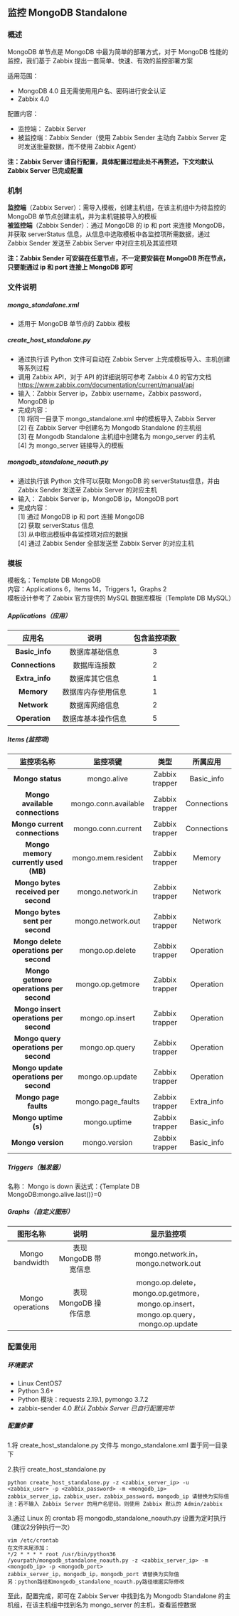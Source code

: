 ## 监控 MongoDB Standalone  

### 概述 
MongoDB 单节点是 MongoDB 中最为简单的部署方式，对于 MongoDB 性能的监控，我们基于 Zabbix 提出一套简单、快速、有效的监控部署方案  

适用范围：
+ MongoDB 4.0  且无需使用用户名、密码进行安全认证 
+ Zabbix 4.0 

配置内容： 
+ 监控端： Zabbix Server 
+ 被监控端：Zabbix Sender（使用 Zabbix Sender 主动向 Zabbix Server 定时发送批量数据，而不使用 Zabbix Agent）  

**注：Zabbix Server 请自行配置，具体配置过程此处不再赘述，下文均默认 Zabbix Server 已完成配置**  

### 机制 
**监控端**（Zabbix Server）：需导入模板，创建主机组，在该主机组中为待监控的 MongoDB 单节点创建主机，并为主机链接导入的模板  
**被监控端**（Zabbix Sender）：通过 MongoDB 的 ip 和 port 来连接 MongoDB，并获取 serverStatus 信息，从信息中选取模板中各监控项所需数据，通过 Zabbix Sender 发送至 Zabbix Server 中对应主机及其监控项  

**注：Zabbix Sender 可安装在任意节点，不一定要安装在 MongoDB 所在节点，只要能通过 ip 和 port 连接上 MongoDB 即可** 

### 文件说明 
 
##### mongo_standalone.xml  

+ 适用于 MongoDB 单节点的 Zabbix 模板  


##### create_host_standalone.py 

+ 通过执行该 Python 文件可自动在 Zabbix Server 上完成模板导入、主机创建等系列过程  
+ 调用 Zabbix API，对于 API 的详细说明可参考 Zabbix 4.0 的官方文档 https://www.zabbix.com/documentation/current/manual/api  
+ 输入：Zabbix Server ip，Zabbix username，Zabbix password，MongoDB ip   
+ 完成内容：  
   [1] 将同一目录下 mongo_standalone.xml 中的模板导入 Zabbix Server   
   [2] 在 Zabbix Server 中创建名为 Mongodb Standalone 的主机组  
   [3] 在 Mongodb Standalone 主机组中创建名为 mongo_server 的主机  
   [4] 为 mongo_server 链接导入的模板  

##### mongodb_standalone_noauth.py  

+ 通过执行该 Python 文件可以获取 MongoDB 的 serverStatus信息，并由 Zabbix Sender 发送至 Zabbix Server 的对应主机  
+ 输入： Zabbix Server ip，MongoDB ip，MongoDB port
+ 完成内容：  
   [1] 通过 MongoDB ip 和 port 连接 MongoDB   
   [2] 获取 serverStatus 信息  
   [3] 从中取出模板中各监控项对应的数据  
   [4] 通过 Zabbix Sender 全部发送至 Zabbix Server 的对应主机  

### 模板 
模板名：Template DB MongoDB  
内容：Applications 6，Items 14，Triggers 1，Graphs 2  
模板设计参考了 Zabbix 官方提供的 MySQL 数据库模板（Template DB MySQL）  

##### Applications（应用） 
|应用名|说明|包含监控项数|  
|:-----:|:---:|:---:|
|**Basic_info**|数据库基础信息|3|   
|**Connections**|数据库连接数|2|   
|**Extra_info**|数据库其它信息|1|   
|**Memory**|数据库内存使用信息|1|   
|**Network**|数据库网络信息|2|   
|**Operation**|数据库基本操作信息|5| 

##### Items (监控项)  
|监控项名称|监控项键|类型|所属应用|  
|:-----:|:---:|:---:|:---:|
|**Mongo status**|mongo.alive|Zabbix trapper| Basic_info| 
|**Mongo available connections**|mongo.conn.available|Zabbix trapper| Connections| 
|**Mongo current connections**|mongo.conn.current|Zabbix trapper| Connections| 
|**Mongo memory currently used (MB)**|mongo.mem.resident|Zabbix trapper| Memory| 
|**Mongo bytes received per second**|mongo.network.in|Zabbix trapper| Network| 
|**Mongo bytes sent per second**|mongo.network.out|Zabbix trapper| Network| 
|**Mongo delete operations per second**|mongo.op.delete|Zabbix trapper| Operation| 
|**Mongo getmore operations per second**|mongo.op.getmore|Zabbix trapper| Operation| 
|**Mongo insert operations per second**|mongo.op.insert|Zabbix trapper| Operation| 
|**Mongo query operations per second**|mongo.op.query|Zabbix trapper| Operation| 
|**Mongo update operations per second**|mongo.op.update|Zabbix trapper| Operation| 
|**Mongo page faults**|mongo.page_faults|Zabbix trapper| Extra_info| 
|**Mongo uptime (s)**|mongo.uptime|Zabbix trapper| Basic_info| 
|**Mongo version**|mongo.version|Zabbix trapper| Basic_info| 

##### Triggers（触发器）
名称： Mongo is down 
表达式：{Template DB MongoDB:mongo.alive.last()}=0   

##### Graphs（自定义图形）
|图形名称|说明|显示监控项|
|:-----:|:---:|:---:|
|Mongo bandwidth|表现 MongoDB 带宽信息| mongo.network.in，mongo.network.out|
|Mongo operations|表现 MongoDB 操作信息| mongo.op.delete，mongo.op.getmore，mongo.op.insert，mongo.op.query，mongo.op.update|  

### 配置使用
##### 环境要求
+ Linux CentOS7
+ Python 3.6+
+ Python 模块：requests 2.19.1,  pymongo 3.7.2
+ zabbix-sender 4.0
*默认 Zabbix Server 已自行配置完毕*

##### 配置步骤  

1.将 create_host_standalone.py 文件与 mongo_standalone.xml 置于同一目录下  

2.执行 create_host_standalone.py  
```
python create_host_standalone.py -z <zabbix_server_ip> -u <zabbix_user> -p <zabbix_password> -m <mongodb_ip>
zabbix_server_ip，zabbix_user，zabbix_password，mongodb_ip 请替换为实际值
注：若不输入 Zabbix Server 的用户名密码，则使用 Zabbix 默认的 Admin/zabbix
```

3.通过 Linux 的 crontab 将 mongodb_standalone_noauth.py 设置为定时执行（建议2分钟执行一次）
```
vim /etc/crontab 
在文件末尾添加：
*/2 * * * * root /usr/bin/python36 /yourpath/mongodb_standalone_noauth.py -z <zabbix_server_ip> -m <mongodb_ip> -p <mongodb_port>
zabbix_server_ip，mongodb_ip，mongodb_port 请替换为实际值
另：python路径和mongodb_standalone_noauth.py路径根据实际修改
```

至此，配置完成，即可在 Zabbix Server 中找到名为 Mongodb Standalone 的主机组，在该主机组中找到名为 mongo_server 的主机，查看监控数据  




